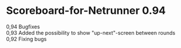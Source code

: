 # Scoreboard-for-Netrunner 0.94
0,94 Bugfixes<br/>
0,93 Added the possibility to show "up-next"-screen between rounds<br/>
0,92 Fixing bugs
